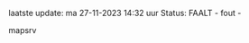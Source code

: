 laatste update: 
ma 27-11-2023 14:32   uur 
Status: FAALT - fout - 
<div class="service R">mapsrv</div>